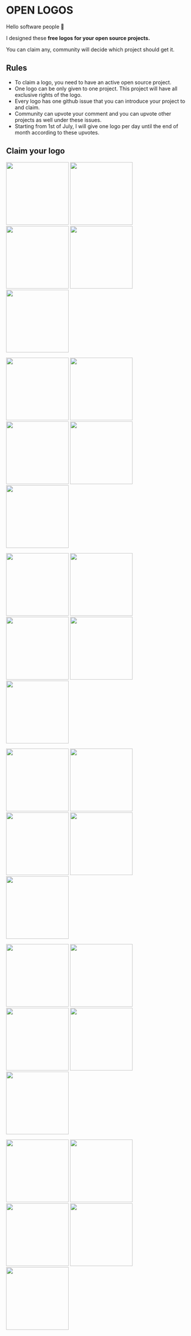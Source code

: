 # OPEN LOGOS

Hello software people 👋

I designed these **free logos for your open source projects.**

You can claim any, community will decide which project should get it.

## Rules
* To claim a logo, you need to have an active open source project.
* One logo can be only given to one project. This project will have all exclusive rights of the logo.
* Every logo has one github issue that you can introduce your project to and claim.
* Community can upvote your comment and you can upvote other projects as well under these issues.
* Starting from 1st of July, I will give one logo per day until the end of month according to these upvotes.

## Claim your logo

[<img src="https://arasatasaygin.github.io/openlogos/logos/morning.jpg" width="170" height="170">](https://github.com/arasatasaygin/openlogos/issues/1)
[<img src="https://arasatasaygin.github.io/openlogos/logos/mr-jumbo.jpg" width="170" height="170">](https://github.com/arasatasaygin/openlogos/issues/2)
[<img src="https://arasatasaygin.github.io/openlogos/logos/gate-keeper.jpg" width="170" height="170">](https://github.com/arasatasaygin/openlogos/issues/3)
[<img src="https://arasatasaygin.github.io/openlogos/logos/quick-fingers.jpg" width="170" height="170">](https://github.com/arasatasaygin/openlogos/issues/4)
[<img src="https://arasatasaygin.github.io/openlogos/logos/hangry-birds.jpg" width="170" height="170">](https://github.com/arasatasaygin/openlogos/issues/5)

[<img src="https://arasatasaygin.github.io/openlogos/logos/kareem.jpg" width="170" height="170">](https://github.com/arasatasaygin/openlogos/issues/6)
[<img src="https://arasatasaygin.github.io/openlogos/logos/foxy.jpg" width="170" height="170">](https://github.com/arasatasaygin/openlogos/issues/7)
[<img src="https://arasatasaygin.github.io/openlogos/logos/speedy.jpg" width="170" height="170">](https://github.com/arasatasaygin/openlogos/issues/8)
[<img src="https://arasatasaygin.github.io/openlogos/logos/flame.jpg" width="170" height="170">](https://github.com/arasatasaygin/openlogos/issues/9)
[<img src="https://arasatasaygin.github.io/openlogos/logos/clique.jpg" width="170" height="170">](https://github.com/arasatasaygin/openlogos/issues/10)

[<img src="https://arasatasaygin.github.io/openlogos/logos/birdangle.jpg" width="170" height="170">](https://github.com/arasatasaygin/openlogos/issues/11)
[<img src="https://arasatasaygin.github.io/openlogos/logos/moby.jpg" width="170" height="170">](https://github.com/arasatasaygin/openlogos/issues/12)
[<img src="https://arasatasaygin.github.io/openlogos/logos/blush.jpg" width="170" height="170">](https://github.com/arasatasaygin/openlogos/issues/13)
[<img src="https://arasatasaygin.github.io/openlogos/logos/neo.jpg" width="170" height="170">](https://github.com/arasatasaygin/openlogos/issues/14)
[<img src="https://arasatasaygin.github.io/openlogos/logos/sage.jpg" width="170" height="170">](https://github.com/arasatasaygin/openlogos/issues/15)

[<img src="https://arasatasaygin.github.io/openlogos/logos/charlie.jpg" width="170" height="170">](https://github.com/arasatasaygin/openlogos/issues/16)
[<img src="https://arasatasaygin.github.io/openlogos/logos/steps.jpg" width="170" height="170">](https://github.com/arasatasaygin/openlogos/issues/17)
[<img src="https://arasatasaygin.github.io/openlogos/logos/the-fall.jpg" width="170" height="170">](https://github.com/arasatasaygin/openlogos/issues/18)
[<img src="https://arasatasaygin.github.io/openlogos/logos/aysha.jpg" width="170" height="170">](https://github.com/arasatasaygin/openlogos/issues/19)
[<img src="https://arasatasaygin.github.io/openlogos/logos/recurse.jpg" width="170" height="170">](https://github.com/arasatasaygin/openlogos/issues/20)

[<img src="https://arasatasaygin.github.io/openlogos/logos/viki.jpg" width="170" height="170">](https://github.com/arasatasaygin/openlogos/issues/21)
[<img src="https://arasatasaygin.github.io/openlogos/logos/im-possible.jpg" width="170" height="170">](https://github.com/arasatasaygin/openlogos/issues/22)
[<img src="https://arasatasaygin.github.io/openlogos/logos/apple.jpg" width="170" height="170">](https://github.com/arasatasaygin/openlogos/issues/23)
[<img src="https://arasatasaygin.github.io/openlogos/logos/globe.jpg" width="170" height="170">](https://github.com/arasatasaygin/openlogos/issues/24)
[<img src="https://arasatasaygin.github.io/openlogos/logos/bug-lock.jpg" width="170" height="170">](https://github.com/arasatasaygin/openlogos/issues/25)

[<img src="https://arasatasaygin.github.io/openlogos/logos/ferdinand.jpg" width="170" height="170">](https://github.com/arasatasaygin/openlogos/issues/26)
[<img src="https://arasatasaygin.github.io/openlogos/logos/rayray.jpg" width="170" height="170">](https://github.com/arasatasaygin/openlogos/issues/27)
[<img src="https://arasatasaygin.github.io/openlogos/logos/inspector.jpg" width="170" height="170">](https://github.com/arasatasaygin/openlogos/issues/28)
[<img src="https://arasatasaygin.github.io/openlogos/logos/cosmos.jpg" width="170" height="170">](https://github.com/arasatasaygin/openlogos/issues/29)
[<img src="https://arasatasaygin.github.io/openlogos/logos/watch-bob.jpg" width="170" height="170">](https://github.com/arasatasaygin/openlogos/issues/30)

